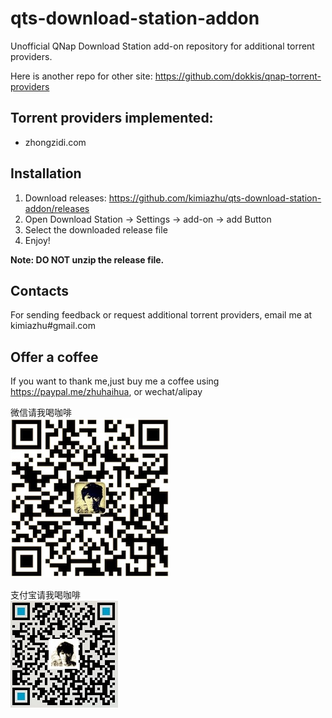 # qts-download-station-addon
Unofficial QNap Download Station add-on repository for additional torrent providers.

Here is another repo for other site: https://github.com/dokkis/qnap-torrent-providers

## Torrent providers implemented:
* zhongzidi.com

## Installation
1. Download  releases: https://github.com/kimiazhu/qts-download-station-addon/releases
2. Open Download Station -> Settings -> add-on -> add Button
3. Select the downloaded release file
4. Enjoy!

**Note: DO NOT unzip the release file.**

## Contacts
For sending feedback or request additional torrent providers, email me at kimiazhu#gmail.com

## Offer a coffee
If you want to thank me,just buy me a coffee using https://paypal.me/zhuhaihua, or wechat/alipay

微信请我喝咖啡  
![请我喝咖啡](wechat.png)

支付宝请我喝咖啡  
![请我喝咖啡](alipay.png)


